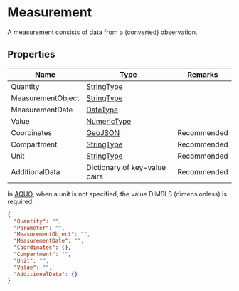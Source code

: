 ﻿# Measurement
A measurement consists of data from a (converted) observation.

## Properties
| Name              | Type                                                | Remarks     |
|-------------------|-----------------------------------------------------|-------------|
| Quantity          | [StringType](/specifications/formats/data-type.md)  |             |
| MeasurementObject | [StringType](/specifications/formats/data-type.md)  |             |
| MeasurementDate   | [DateType](/specifications/formats/data-type.md)    |             |
| Value             | [NumericType](/specifications/formats/data-type.md) |             |
| Coordinates       | [GeoJSON](https://geojson.org)                      | Recommended |
| Compartment       | [StringType](/specifications/formats/data-type.md)  | Recommended |
| Unit              | [StringType](/specifications/formats/data-type.md)  | Recommended |
| AdditionalData    | Dictionary of key-value pairs                       | Recommended |


In [AQUO](https://www.aquo.nl), when a unit is not specified, the value DIMSLS (dimensionless) is required.

```json
{
  "Quantity": "",
  "Parameter": "",
  "MeasurementObject": "",
  "MeasurementDate": "",
  "Coordinates": {},
  "Compartment": "",
  "Unit": "",
  "Value": "",
  "AdditionalData": {}
}
```

